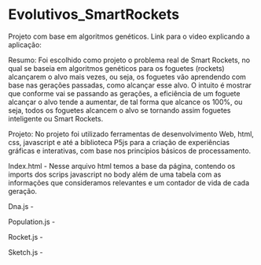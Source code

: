 # Evolutivos_SmartRockets
Projeto com base em algoritmos genéticos.
Link para o video explicando a aplicação:

Resumo:
Foi escolhido como projeto o problema real de Smart Rockets, no qual se baseia em algoritmos genéticos para os foguetes (rockets) alcançarem o alvo mais vezes, ou seja, os foguetes vão aprendendo com base nas gerações passadas, como alcançar esse alvo. O intuito é mostrar que conforme vai se passando as gerações, a eficiência de um foguete alcançar o alvo tende a aumentar, de tal forma que alcance os 100%, ou seja, todos os foguetes alcancem o alvo se tornando assim foguetes inteligente ou Smart Rockets.

Projeto:
  No projeto foi utilizado ferramentas de desenvolvimento Web, html, css, javascript e até a biblioteca P5js para a criação de experiências gráficas e interativas, com base nos princípios básicos de processamento.
  
Index.html - 
  Nesse arquivo html temos a base da página, contendo os imports dos scrips javascript no body além de uma tabela com as informações que consideramos relevantes e um contador de vida de cada geração.
  
Dna.js - 
  

Population.js - 


Rocket.js - 


Sketch.js -


